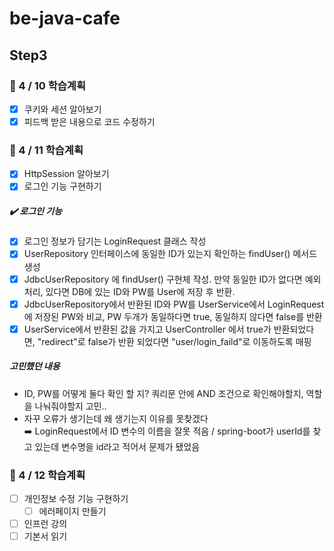 # be-java-cafe

## Step3

### 📌 4 / 10 학습계획

- [x] 쿠키와 세션 알아보기
- [x] 피드백 받은 내용으로 코드 수정하기

### 📌 4 / 11 학습계획

- [x] HttpSession 알아보기
- [x] 로그인 기능 구현하기

##### ✔️ 로그인 기능

- [x] 로그인 정보가 담기는 LoginRequest 클래스 작성
- [x] UserRepository 인터페이스에 동일한 ID가 있는지 확인하는 findUser() 메서드 생성
- [x] JdbcUserRepository 에 findUser() 구현체 작성. 만약 동일한 ID가 없다면 예외처리, 있다면 DB에 있는 ID와 PW를 User에 저장 후 반환.
- [x] JdbcUserRepository에서 반환된 ID와 PW를 UserService에서 LoginRequest에 저장된 PW와 비교, PW 두개가 동일하다면 true, 동일하지 않다면 false를 반환
- [x] UserService에서 반환된 값을 가지고 UserController 에서 true가 반환되었다면, "redirect"로 false가 반환 되었다면 "user/login_faild"로 이동하도록 매핑

##### 고민했던 내용

- ID, PW를 어떻게 둘다 확인 할 지? 쿼리문 안에 AND 조건으로 확인해야할지, 역할을 나눠줘야할지 고민..
- 자꾸 오류가 생기는데 왜 생기는지 이유를 못찾겠다<br>
  ➡️ LoginRequest에서 ID 변수의 이름을 잘못 적음 / spring-boot가 userId를 찾고 있는데 변수명을 id라고 적어서 문제가 됐었음

### 📌 4 / 12 학습계획

- [ ] 개인정보 수정 기능 구현하기
    - [ ] 에러페이지 만들기
- [ ] 인프런 강의
- [ ] 기본서 읽기
